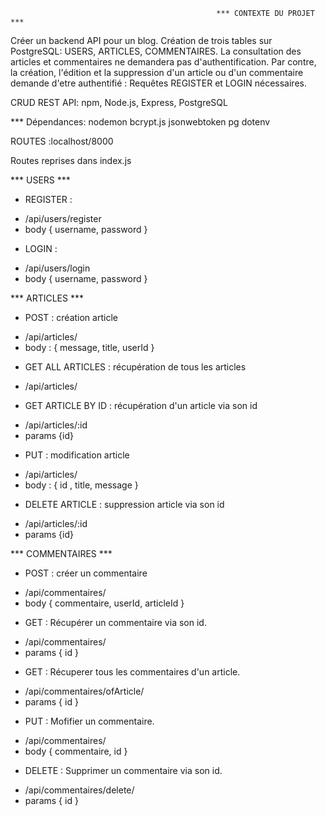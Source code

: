                                                   *** CONTEXTE DU PROJET ***

Créer un backend API pour un blog. Création de trois tables sur PostgreSQL: USERS, ARTICLES, COMMENTAIRES.
La consultation des articles et commentaires ne demandera pas d'authentification. Par contre, la création, l'édition et la suppression d'un article ou d'un commentaire demande d'etre authentifié : Requêtes REGISTER et LOGIN nécessaires. 

CRUD REST API: npm, Node.js, Express, PostgreSQL

*** Dépendances:    nodemon
                    bcrypt.js
                    jsonwebtoken
                    pg
                    dotenv




ROUTES :localhost/8000

Routes reprises dans index.js

*** USERS ***

- REGISTER :
*  /api/users/register
*  body { username, password }

- LOGIN :
*  /api/users/login
*  body { username, password }



*** ARTICLES ***

- POST : création article
*  /api/articles/
*  body : { message, title, userId }

- GET ALL ARTICLES : récupération de tous les articles
*  /api/articles/

- GET ARTICLE BY ID : récupération d'un article via son id
*  /api/articles/:id
*  params {id}

- PUT : modification article
*  /api/articles/
*  body : { id , title, message }

- DELETE ARTICLE : suppression article via son id
*  /api/articles/:id
*  params {id}


*** COMMENTAIRES ***

- POST : créer un commentaire
*  /api/commentaires/
*  body { commentaire, userId, articleId }

- GET : Récupérer un commentaire via son id.
*  /api/commentaires/
*  params { id }

- GET : Récuperer tous les commentaires d'un article.
*  /api/commentaires/ofArticle/
*  params { id }

- PUT : Mofifier un commentaire.
*  /api/commentaires/
*  body { commentaire, id }

- DELETE : Supprimer un commentaire via son id.
*  /api/commentaires/delete/
*  params { id }


